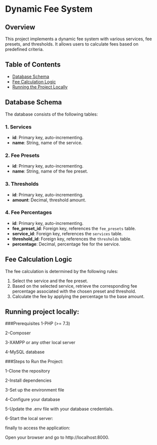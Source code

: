 # Dynamic Fee System

## Overview
This project implements a dynamic fee system with various services, fee presets, and thresholds. It allows users to calculate fees based on predefined criteria.

## Table of Contents
- [Database Schema](#database-schema)
- [Fee Calculation Logic](#fee-calculation-logic)
- [Running the Project Locally](#running-the-project-locally)

## Database Schema
The database consists of the following tables:

### 1. Services
- **id**: Primary key, auto-incrementing.
- **name**: String, name of the service.

### 2. Fee Presets
- **id**: Primary key, auto-incrementing.
- **name**: String, name of the fee preset.

### 3. Thresholds
- **id**: Primary key, auto-incrementing.
- **amount**: Decimal, threshold amount.

### 4. Fee Percentages
- **id**: Primary key, auto-incrementing.
- **fee_preset_id**: Foreign key, references the `fee_presets` table.
- **service_id**: Foreign key, references the `services` table.
- **threshold_id**: Foreign key, references the `thresholds` table.
- **percentage**: Decimal, percentage fee for the service.


## Fee Calculation Logic
The fee calculation is determined by the following rules:
1. Select the service and the fee preset.
2. Based on the selected service, retrieve the corresponding fee percentage associated with the chosen preset and threshold.
3. Calculate the fee by applying the percentage to the base amount.


## Running project locally:

###Prerequisites
1-PHP (>= 7.3)

2-Composer

3-XAMPP or any other local server

4-MySQL database

###Steps to Run the Project:

1-Clone the repository

2-Install dependencies

3-Set up the environment file

4-Configure your database

5-Update the .env file with your database credentials.

6-Start the local server:


finally to access the application:

Open your browser and go to http://localhost:8000.

